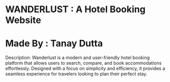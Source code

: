 # WANDERLUST : A Hotel Booking Website
# Made By : Tanay Dutta 

Description: Wanderlust is a modern and user-friendly hotel booking platform that allows users to search, compare, and book accommodations effortlessly. Designed with a focus on simplicity and efficiency, it provides a seamless experience for travelers looking to plan their perfect stay.
